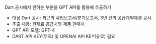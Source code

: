 Dart 공시에서 원하는 부분을 GPT API를 활용해 추출하기

- 대상 Dart 공시: 최근의 사업보고서/분기보고서, 3년 간의 공급계약체결 공시
- 추출 내용: 원재료 공급처와 제품 판매처
- GPT API 모델: GPT-4
- DART API KEY(무료) 및 OPENAI API KEY(유료) 필요
